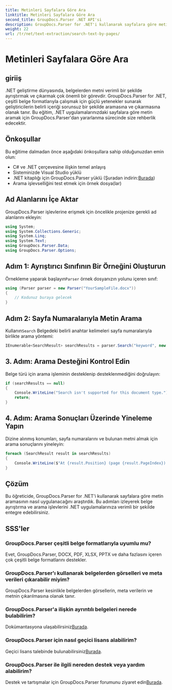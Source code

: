 ```yaml
---
title: Metinleri Sayfalara Göre Ara
linktitle: Metinleri Sayfalara Göre Ara
second_title: GroupDocs.Parser .NET API'si
description: GroupDocs.Parser for .NET'i kullanarak sayfalara göre metin aramayı öğrenin. .NET uygulamalarınızdaki belgelerden belirli içerikleri verimli bir şekilde çıkarın.
weight: 22
url: /tr/net/text-extraction/search-text-by-pages/
---
```


# Metinleri Sayfalara Göre Ara

## giriiş
.NET geliştirme dünyasında, belgelerden metni verimli bir şekilde ayrıştırmak ve çıkarmak çok önemli bir görevdir. GroupDocs.Parser for .NET, çeşitli belge formatlarıyla çalışmak için güçlü yetenekler sunarak geliştiricilerin belirli içeriği sorunsuz bir şekilde aramasına ve çıkarmasına olanak tanır. Bu eğitim, .NET uygulamalarınızdaki sayfalara göre metin aramak için GroupDocs.Parser'dan yararlanma sürecinde size rehberlik edecektir.
## Önkoşullar
Bu eğitime dalmadan önce aşağıdaki önkoşullara sahip olduğunuzdan emin olun:
- C# ve .NET çerçevesine ilişkin temel anlayış
- Sisteminizde Visual Studio yüklü
-  .NET kitaplığı için GroupDocs.Parser yüklü (Şuradan indirin:[Burada](https://releases.groupdocs.com/parser/net/))
- Arama işlevselliğini test etmek için örnek dosya(lar)
## Ad Alanlarını İçe Aktar
GroupDocs.Parser işlevlerine erişmek için öncelikle projenize gerekli ad alanlarını ekleyin:
```csharp
using System;
using System.Collections.Generic;
using System.Linq;
using System.Text;
using GroupDocs.Parser.Data;
using GroupDocs.Parser.Options;
```
## Adım 1: Ayrıştırıcı Sınıfının Bir Örneğini Oluşturun
 Örnekleme yaparak başlayın`Parser` örnek dosyanızın yolunu içeren sınıf:
```csharp
using (Parser parser = new Parser("YourSampleFile.docx"))
{
    // Kodunuz buraya gelecek
}
```
## Adım 2: Sayfa Numaralarıyla Metin Arama
 Kullanın`Search` Belgedeki belirli anahtar kelimeleri sayfa numaralarıyla birlikte arama yöntemi:
```csharp
IEnumerable<SearchResult> searchResults = parser.Search("keyword", new SearchOptions(false, false, false, true));
```
## 3. Adım: Arama Desteğini Kontrol Edin
Belge türü için arama işleminin desteklenip desteklenmediğini doğrulayın:
```csharp
if (searchResults == null)
{
    Console.WriteLine("Search isn't supported for this document type.");
    return;
}
```
## 4. Adım: Arama Sonuçları Üzerinde Yineleme Yapın
Dizine alınmış konumları, sayfa numaralarını ve bulunan metni almak için arama sonuçlarını yineleyin:
```csharp
foreach (SearchResult result in searchResults)
{
    Console.WriteLine($"At {result.Position} (page {result.PageIndex}): {result.Text}");
}
```
## Çözüm
Bu öğreticide, GroupDocs.Parser for .NET'i kullanarak sayfalara göre metin aramasının nasıl uygulanacağını araştırdık. Bu adımları izleyerek belge ayrıştırma ve arama işlevlerini .NET uygulamalarınıza verimli bir şekilde entegre edebilirsiniz.

## SSS'ler
### GroupDocs.Parser çeşitli belge formatlarıyla uyumlu mu?
Evet, GroupDocs.Parser, DOCX, PDF, XLSX, PPTX ve daha fazlasını içeren çok çeşitli belge formatlarını destekler.
### GroupDocs.Parser'ı kullanarak belgelerden görselleri ve meta verileri çıkarabilir miyim?
GroupDocs.Parser kesinlikle belgelerden görsellerin, meta verilerin ve metnin çıkarılmasına olanak tanır.
### GroupDocs.Parser'a ilişkin ayrıntılı belgeleri nerede bulabilirim?
 Dokümantasyona ulaşabilirsiniz[Burada](https://tutorials.groupdocs.com/parser/net/).
### GroupDocs.Parser için nasıl geçici lisans alabilirim?
 Geçici lisans talebinde bulunabilirsiniz[Burada](https://purchase.groupdocs.com/temporary-license/).
### GroupDocs.Parser ile ilgili nereden destek veya yardım alabilirim?
 Destek ve tartışmalar için GroupDocs.Parser forumunu ziyaret edin[Burada](https://forum.groupdocs.com/c/parser/17).